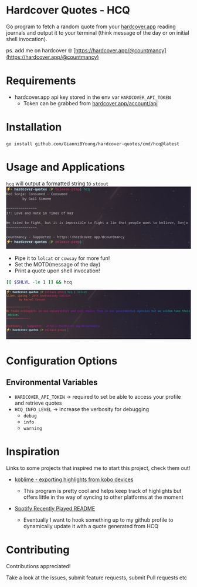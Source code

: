 # Hardcover Quotes - HCQ
Go program to fetch a random quote from your [hardcover.app](https://hardcover.app) reading journals and output it to your terminal (think message of the day or on initial shell invocation).


ps. add me on hardcover 🤓 [https://hardcover.app/@countmancy](https://hardcover.app/@countmancy)

# Requirements
- hardcover.app api key stored in the env var `HARDCOVER_API_TOKEN`
  - Token can be grabbed from [hardcover.app/account/api](https://hardcover.app/account/api)

# Installation
`go install github.com/GianniBYoung/hardcover-quotes/cmd/hcq@latest`

# Usage and Applications
`hcq` will output a formatted string to `stdout`
![Hardcover Quotes Screenshot](assets/standard.png)


- Pipe it to `lolcat` or `cowsay` for more fun!
- Set the MOTD(message of the day)
- Print a quote upon shell invocation!

```bash
[[ $SHLVL -le 1 ]] && hcq
```

![Hardcover Quotes Screenshot](assets/lolcat.png)

# Configuration Options
## Environmental Variables
- `HARDCOVER_API_TOKEN` -> required to set be able to access your profile and retrieve quotes
- `HCQ_INFO_LEVEL` -> increase the verbosity for debugging
  - `debug`
  - `info`
  - `warning`

# Inspiration
Links to some projects that inspired me to start this project, check them out!

- [koblime - exporting highlights from kobo devices](https://kobli.me)
  - This program is pretty cool and helps keep track of highlights but offers little in the way of syncing to other platforms at the moment

- [Spotify Recently Played README](https://github.com/JeffreyCA/spotify-recently-played-readme)
  - Eventually I want to hook something up to my github profile to dynamically update it with a quote generated from HCQ

# Contributing
Contributions appreciated!

Take a look at the issues, submit feature requests, submit Pull requests etc
